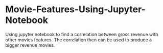 # Movie-Features-Using-Jupyter-Notebook

Using jupyter notebook to find a correlation between gross revenue with other movies features.
The correlation then can be used to produce a bigger revenue movies.

